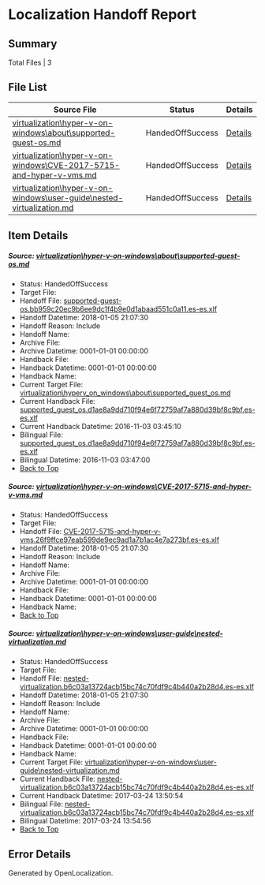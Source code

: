# <a name='report-top'></a> Localization Handoff Report

## Summary
 Total Files | 3

## File List
 Source File | Status | Details 
 ----------- | ------ | ------- 
 [virtualization\hyper-v-on-windows\about\supported-guest-os.md](https://github.com/Microsoft/Virtualization-Documentation-Private/blob/df362a4ad067c224e3e715e80384da04fecae1ff/virtualization/hyper-v-on-windows/about/supported-guest-os.md) | HandedOffSuccess | [Details](#361b76e18125bb14f5e88b1892eed882a3ae5508113)
 [virtualization\hyper-v-on-windows\CVE-2017-5715-and-hyper-v-vms.md](https://github.com/Microsoft/Virtualization-Documentation-Private/blob/df362a4ad067c224e3e715e80384da04fecae1ff/virtualization/hyper-v-on-windows/CVE-2017-5715-and-hyper-v-vms.md) | HandedOffSuccess | [Details](#0a1aab53dcc7543539d221b7a4acceeb07a65155116)
 [virtualization\hyper-v-on-windows\user-guide\nested-virtualization.md](https://github.com/Microsoft/Virtualization-Documentation-Private/blob/df362a4ad067c224e3e715e80384da04fecae1ff/virtualization/hyper-v-on-windows/user-guide/nested-virtualization.md) | HandedOffSuccess | [Details](#82c8ba6b09b6d1bfde7217eeaf16cfb7967d4f62285)

## Item Details
##### <a name='361b76e18125bb14f5e88b1892eed882a3ae5508113'></a> Source: [virtualization\hyper-v-on-windows\about\supported-guest-os.md](https://github.com/Microsoft/Virtualization-Documentation-Private/blob/df362a4ad067c224e3e715e80384da04fecae1ff/virtualization/hyper-v-on-windows/about/supported-guest-os.md)
* Status: HandedOffSuccess
* Target File: 
* Handoff File: [supported-guest-os.bb959c20ec9b6ee9dc1f4b9e0d1abaad551c0a11.es-es.xlf](https://github.com/MicrosoftDocs/Virtualization-Documentation-Private.handoff/blob/36fa497d8db8f58d44df034f74d13bc9d50228dd/ol-handoff/MicrosoftDocs/Virtualization-Documentation-Private.es-es/live/supported-guest-os.bb959c20ec9b6ee9dc1f4b9e0d1abaad551c0a11.es-es.xlf)
* Handoff Datetime: 2018-01-05 21:07:30
* Handoff Reason: Include
* Handoff Name: 
* Archive File: 
* Archive Datetime: 0001-01-01 00:00:00
* Handback File: 
* Handback Datetime: 0001-01-01 00:00:00
* Handback Name: 
* Current Target File: [virtualization\hyperv_on_windows\about\supported_guest_os.md](https://github.com/MicrosoftDocs/Virtualization-Documentation-Private.es-es/blob/0c8dd09e0b31fcce1f45d10a2070a4c8298e1884/virtualization/hyperv_on_windows/about/supported_guest_os.md)
* Current Handback File: [supported_guest_os.d1ae8a9dd710f94e6f72759af7a880d39bf8c9bf.es-es.xlf](https://github.com/MicrosoftDocs/Virtualization-Documentation-Private.handback/blob/fc3bd3839320df82cda5cbaed6c9c91dd65a3b80/ol-handback/Microsoft/Virtualization-Documentation-Private.es-es/live/supported_guest_os.d1ae8a9dd710f94e6f72759af7a880d39bf8c9bf.es-es.xlf)
* Current Handback Datetime: 2016-11-03 03:45:10
* Bilingual File: [supported_guest_os.d1ae8a9dd710f94e6f72759af7a880d39bf8c9bf.es-es.xlf](https://github.com/MicrosoftDocs/Virtualization-Documentation-Private.handback/blob/fc3bd3839320df82cda5cbaed6c9c91dd65a3b80/ol-handback/Microsoft/Virtualization-Documentation-Private.es-es/live/supported_guest_os.d1ae8a9dd710f94e6f72759af7a880d39bf8c9bf.es-es.xlf)
* Bilingual Datetime: 2016-11-03 03:47:00
* [Back to Top](#report-top)

##### <a name='0a1aab53dcc7543539d221b7a4acceeb07a65155116'></a> Source: [virtualization\hyper-v-on-windows\CVE-2017-5715-and-hyper-v-vms.md](https://github.com/Microsoft/Virtualization-Documentation-Private/blob/df362a4ad067c224e3e715e80384da04fecae1ff/virtualization/hyper-v-on-windows/CVE-2017-5715-and-hyper-v-vms.md)
* Status: HandedOffSuccess
* Target File: 
* Handoff File: [CVE-2017-5715-and-hyper-v-vms.26f9ffce97eab599de9ec9ad1a7b1ac4e7a273bf.es-es.xlf](https://github.com/MicrosoftDocs/Virtualization-Documentation-Private.handoff/blob/36fa497d8db8f58d44df034f74d13bc9d50228dd/ol-handoff/MicrosoftDocs/Virtualization-Documentation-Private.es-es/live/CVE-2017-5715-and-hyper-v-vms.26f9ffce97eab599de9ec9ad1a7b1ac4e7a273bf.es-es.xlf)
* Handoff Datetime: 2018-01-05 21:07:30
* Handoff Reason: Include
* Handoff Name: 
* Archive File: 
* Archive Datetime: 0001-01-01 00:00:00
* Handback File: 
* Handback Datetime: 0001-01-01 00:00:00
* Handback Name: 
* [Back to Top](#report-top)

##### <a name='82c8ba6b09b6d1bfde7217eeaf16cfb7967d4f62285'></a> Source: [virtualization\hyper-v-on-windows\user-guide\nested-virtualization.md](https://github.com/Microsoft/Virtualization-Documentation-Private/blob/df362a4ad067c224e3e715e80384da04fecae1ff/virtualization/hyper-v-on-windows/user-guide/nested-virtualization.md)
* Status: HandedOffSuccess
* Target File: 
* Handoff File: [nested-virtualization.b6c03a13724acb15bc74c70fdf9c4b440a2b28d4.es-es.xlf](https://github.com/MicrosoftDocs/Virtualization-Documentation-Private.handoff/blob/36fa497d8db8f58d44df034f74d13bc9d50228dd/ol-handoff/MicrosoftDocs/Virtualization-Documentation-Private.es-es/live/nested-virtualization.b6c03a13724acb15bc74c70fdf9c4b440a2b28d4.es-es.xlf)
* Handoff Datetime: 2018-01-05 21:07:30
* Handoff Reason: Include
* Handoff Name: 
* Archive File: 
* Archive Datetime: 0001-01-01 00:00:00
* Handback File: 
* Handback Datetime: 0001-01-01 00:00:00
* Handback Name: 
* Current Target File: [virtualization\hyper-v-on-windows\user-guide\nested-virtualization.md](https://github.com/MicrosoftDocs/Virtualization-Documentation-Private.es-es/blob/351ab47a58f1241b85c8d59c3af99a54581ce15b/virtualization/hyper-v-on-windows/user-guide/nested-virtualization.md)
* Current Handback File: [nested-virtualization.b6c03a13724acb15bc74c70fdf9c4b440a2b28d4.es-es.xlf](https://github.com/MicrosoftDocs/Virtualization-Documentation-Private.handback/blob/14186829d7cd7b470ae19602d508f9333985ee49/ol-handback/Microsoft/Virtualization-Documentation-Private.es-es/live/nested-virtualization.b6c03a13724acb15bc74c70fdf9c4b440a2b28d4.es-es.xlf)
* Current Handback Datetime: 2017-03-24 13:50:54
* Bilingual File: [nested-virtualization.b6c03a13724acb15bc74c70fdf9c4b440a2b28d4.es-es.xlf](https://github.com/MicrosoftDocs/Virtualization-Documentation-Private.handback/blob/14186829d7cd7b470ae19602d508f9333985ee49/ol-handback/Microsoft/Virtualization-Documentation-Private.es-es/live/nested-virtualization.b6c03a13724acb15bc74c70fdf9c4b440a2b28d4.es-es.xlf)
* Bilingual Datetime: 2017-03-24 13:54:56
* [Back to Top](#report-top)


## Error Details

Generated by OpenLocalization.
